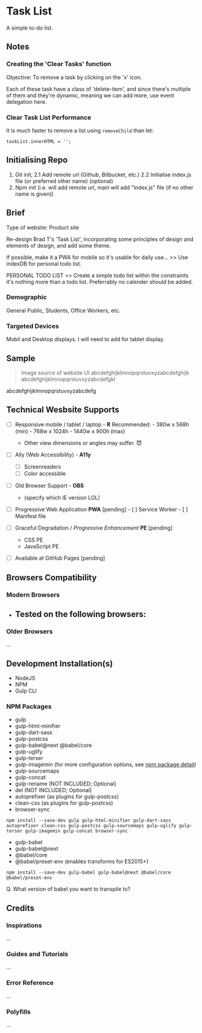 # Task List

A simple to-do list.

## Notes

### Creating the 'Clear Tasks' function

Objective: To remove a task by clicking on the 'x' icon.

Each of these task have a class of 'delete-item', and since there's multiple of them and they're dynamic, meaning we can add more, use event delegation here.

### Clear Task List Performance

It is much faster to remove a list using `removeChild` than let:
```
taskList.innerHTML = '';
```

## Initialising Repo

1. Git init,
2.1 Add remote url (Github, Bitbucket, etc.)
2.2 Initialise index.js file (or preferred other name) (optional)
3. Npm init (i.e. will add remote url, main will add "index.js" file (if no other name is given))


## Brief

Type of website: Product site

Re-design Brad T's 'Task List', incorporating some principles of design and elements of design, and add some theme.

If possible, make it a PWA for mobile so it's usable for daily use... >> Use indexDB for personal todo list.

PERSONAL TODO LIST >> Create a simple todo list within the constraints it's nothing more than a todo list. Preferrably no calender should be added.


### Demographic

General Public, Students, Office Workers, etc.

### Targeted Devices

Mobil and Desktop displays. I will need to add for tablet display.

## Sample

> Image source of website UI
abcdefghijklmnopqrstuvxyzabcdefghijk
abcdefghijklmnopqrstuvxyzabcdefgkl

abcdefghijklmnopqrstuvxyzabcdefg

## Technical Wesbsite Supports

- [ ] Responsive mobile / tablet / laptop - **R**
    Recommended:
        - 380w x 568h (min)
        - 768w x 1024h
        - 1440w x 900h (max)

    * Other view dimensions or angles may suffer. :smiling_imp:

- [ ] Ally (Web Accessibility) - **A11y**
    - [ ] Screenreaders
    - [ ] Color accessible

- [ ] Old Browser Support - **OBS**
    - (specify which IE version LOL)

- [ ] Progressive Web Application **PWA** [pending]
      - [ ] Service Worker
      - [ ] Manifest file

- [ ] Graceful Degradation / *Progressive Enhancement* **PE** [pending]
    - CSS PE
    - JavaScript PE

- [ ] Available at GitHub Pages [pending]


## Browsers Compatibility

### Modern Browsers

* Tested on the following browsers:
    -

### Older Browsers

...

## Development Installation(s)

* NodeJS
* NPM
* Gulp CLI

### NPM Packages

* gulp
* gulp-html-minifier
* gulp-dart-sass
* gulp-postcss
* gulp-babel@next @babel/core
* gulp-uglify
* gulp-terser
* gulp-imagemin (for more configuration options, see [npm package detail](https://www.npmjs.com/package/gulp-imagemin))
* gulp-sourcemaps
* gulp-concat
* gulp-rename (NOT INCLUDED; Optional)
* del (NOT INCLUDED; Optional)
* autoprefixer (as plugins for gulp-postcss)
* clean-css (as plugins for gulp-postcss)
* browser-sync

```
npm install --save-dev gulp gulp-html-minifier gulp-dart-sass autoprefixer clean-css gulp-postcss gulp-sourcemaps gulp-uglify gulp-terser gulp-imagemin gulp-concat browser-sync
```

* gulp-babel
* gulp-babel@next
* @babel/core
* @babel/preset-env (enables transforms for ES2015+)

```
npm install --save-dev gulp-babel gulp-babel@next @babel/core @babel/preset-env
```

Q. What version of babel you want to transpile to?


## Credits

### Inspirations

...


### Guides and Tutorials

...

### Error Reference

...

### Polyfills

...